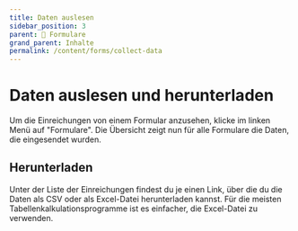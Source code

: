 ```yaml
---
title: Daten auslesen
sidebar_position: 3
parent: 📨 Formulare
grand_parent: Inhalte
permalink: /content/forms/collect-data
---
```


# Daten auslesen und herunterladen
Um die Einreichungen von einem Formular anzusehen, klicke im linken Menü auf "Formulare". Die Übersicht zeigt nun für alle Formulare die Daten, die eingesendet wurden.

## Herunterladen
Unter der Liste der Einreichungen findest du je einen Link, über die du die Daten als CSV oder als Excel-Datei herunterladen kannst. Für die meisten Tabellenkalkulationsprogramme ist es einfacher, die Excel-Datei zu verwenden.